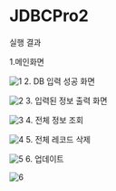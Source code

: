 # JDBCPro2
실행 결과

1.메인화면 

![1](https://user-images.githubusercontent.com/63589323/84458616-6ce65280-aca0-11ea-9aa1-70039c4e2c51.png)
2. DB 입력 성공 화면 

![2](https://user-images.githubusercontent.com/63589323/84458619-6f48ac80-aca0-11ea-90b7-88bf18dcbc34.png)
3. 입력된 정보 출력 화면 

![3](https://user-images.githubusercontent.com/63589323/84458622-71ab0680-aca0-11ea-969d-b721467bcab0.png)
4. 전체 정보 조회 

![4](https://user-images.githubusercontent.com/63589323/84458629-72dc3380-aca0-11ea-9467-8a32b4139d75.png)
5. 전체 레코드 삭제 

![5](https://user-images.githubusercontent.com/63589323/84458633-74a5f700-aca0-11ea-9861-a602e02a7da8.png)
6. 업데이트 

![6](https://user-images.githubusercontent.com/63589323/84458636-766fba80-aca0-11ea-99aa-64dd5fe4c3c8.png)



